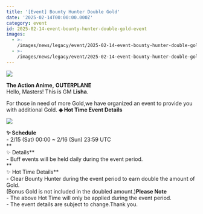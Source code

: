 ```yaml
---
title: '[Event] Bounty Hunter Double Gold'
date: '2025-02-14T00:00:00.000Z'
category: event
id: 2025-02-14-event-bounty-hunter-double-gold-event
images:
  - >-
    /images/news/legacy/event/2025-02-14-event-bounty-hunter-double-gold-event/7a8880f5b8534c4b88ed83ee236f8e8d.webp
  - >-
    /images/news/legacy/event/2025-02-14-event-bounty-hunter-double-gold-event/efee3e85e79249b2b5adc38d2eedff75.webp
---
```


![](/images/news/legacy/event/2025-02-14-event-bounty-hunter-double-gold-event/7a8880f5b8534c4b88ed83ee236f8e8d.webp)  

**The Action Anime,** **OUTERPLANE**  
Hello, Masters! This is GM **Lisha**.  
  
For those in need of more Gold,we have organized an event to provide you with additional Gold. **◈ Hot Time Event Details**

![](/images/news/legacy/event/2025-02-14-event-bounty-hunter-double-gold-event/efee3e85e79249b2b5adc38d2eedff75.webp)  
  
**✨ Schedule**  
\- 2/15 (Sat) 00:00 ~ 2/16 (Sun) 23:59 UTC  
**  
✨ Details**  
\- Buff events will be held daily during the event period.  
**  
✨ Hot Time Details**  
\- Clear Bounty Hunter during the event period to earn double the amount of Gold.  
(Bonus Gold is not included in the doubled amount.)**Please Note**  
\- The above Hot Time will only be applied during the event period.  
\- The event details are subject to change.Thank you.
